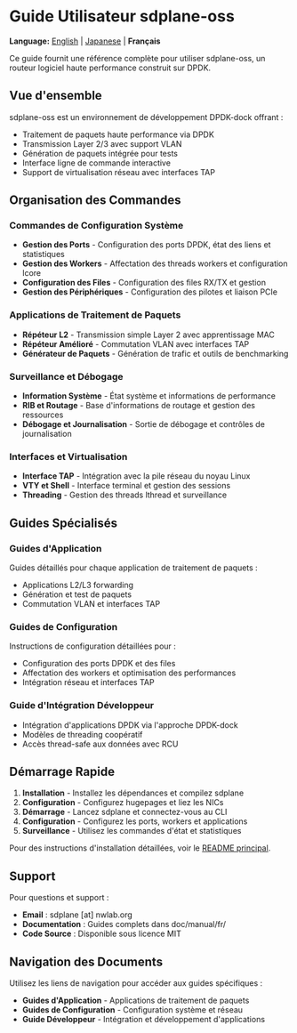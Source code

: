 # Guide Utilisateur sdplane-oss

**Language:** [English](../README.md) | [Japanese](../ja/README.md) | **Français**

Ce guide fournit une référence complète pour utiliser sdplane-oss, un routeur logiciel haute performance construit sur DPDK.

## Vue d'ensemble

sdplane-oss est un environnement de développement DPDK-dock offrant :
- Traitement de paquets haute performance via DPDK
- Transmission Layer 2/3 avec support VLAN
- Génération de paquets intégrée pour tests
- Interface ligne de commande interactive
- Support de virtualisation réseau avec interfaces TAP

## Organisation des Commandes

### Commandes de Configuration Système
- **Gestion des Ports** - Configuration des ports DPDK, état des liens et statistiques
- **Gestion des Workers** - Affectation des threads workers et configuration lcore
- **Configuration des Files** - Configuration des files RX/TX et gestion
- **Gestion des Périphériques** - Configuration des pilotes et liaison PCIe

### Applications de Traitement de Paquets
- **Répéteur L2** - Transmission simple Layer 2 avec apprentissage MAC
- **Répéteur Amélioré** - Commutation VLAN avec interfaces TAP
- **Générateur de Paquets** - Génération de trafic et outils de benchmarking

### Surveillance et Débogage
- **Information Système** - État système et informations de performance
- **RIB et Routage** - Base d'informations de routage et gestion des ressources
- **Débogage et Journalisation** - Sortie de débogage et contrôles de journalisation

### Interfaces et Virtualisation
- **Interface TAP** - Intégration avec la pile réseau du noyau Linux
- **VTY et Shell** - Interface terminal et gestion des sessions
- **Threading** - Gestion des threads lthread et surveillance

## Guides Spécialisés

### Guides d'Application
Guides détaillés pour chaque application de traitement de paquets :
- Applications L2/L3 forwarding
- Génération et test de paquets
- Commutation VLAN et interfaces TAP

### Guides de Configuration
Instructions de configuration détaillées pour :
- Configuration des ports DPDK et des files
- Affectation des workers et optimisation des performances
- Intégration réseau et interfaces TAP

### Guide d'Intégration Développeur
- Intégration d'applications DPDK via l'approche DPDK-dock
- Modèles de threading coopératif
- Accès thread-safe aux données avec RCU

## Démarrage Rapide

1. **Installation** - Installez les dépendances et compilez sdplane
2. **Configuration** - Configurez hugepages et liez les NICs
3. **Démarrage** - Lancez sdplane et connectez-vous au CLI
4. **Configuration** - Configurez les ports, workers et applications
5. **Surveillance** - Utilisez les commandes d'état et statistiques

Pour des instructions d'installation détaillées, voir le [README principal](../../README.fr.md).

## Support

Pour questions et support :
- **Email** : sdplane [at] nwlab.org
- **Documentation** : Guides complets dans doc/manual/fr/
- **Code Source** : Disponible sous licence MIT

## Navigation des Documents

Utilisez les liens de navigation pour accéder aux guides spécifiques :
- **Guides d'Application** - Applications de traitement de paquets
- **Guides de Configuration** - Configuration système et réseau  
- **Guide Développeur** - Intégration et développement d'applications